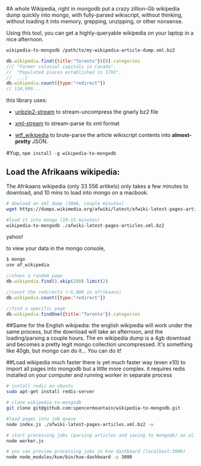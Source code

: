 #A whole Wikipedia, right in mongodb
put a crazy zillion-Gb wikipedia dump quickly into mongo, with fully-parsed wikiscript, without thinking, without loading it into memory, grepping, unzipping, or other nonsense.

Using this tool, you can get a highly-queryable wikipedia on your laptop in a nice afternoon.

```bash
wikipedia-to-mongodb /path/to/my-wikipedia-article-dump.xml.bz2
```
````javascript
db.wikipedia.find({title:"Toronto"})[0].categories
//[ "Former colonial capitals in Canada",
//  "Populated places established in 1793",
//  ...]
db.wikipedia.count({type:"redirect"})
// 124,999...
````

this library uses:
* [unbzip2-stream](https://github.com/regular/unbzip2-stream) to stream-uncompress the gnarly bz2 file

* [xml-stream](https://github.com/assistunion/xml-stream) to stream-parse its xml format

* [wtf_wikipedia](https://github.com/spencermountain/wtf_wikipedia) to brute-parse the article wikiscript contents into **almost-pretty** JSON.

#Yup,
`npm install -g wikipedia-to-mongodb`

## Load the Afrikaans wikipedia:
The Afrikaans wikipedia (only 33 556 artikels) only takes a few minutes to download, and 10 mins to load into mongo on a macbook.

````bash
# dowload an xml dump (38mb, couple minutes)
wget https://dumps.wikimedia.org/afwiki/latest/afwiki-latest-pages-articles.xml.bz2

#load it into mongo (10-15 minutes)
wikipedia-to-mongodb ./afwiki-latest-pages-articles.xml.bz2
````
yahoo!

to view your data in the mongo console,
````javascript
$ mongo
use af_wikipedia

//shows a random page
db.wikipedia.find().skip(200).limit(2)

//count the redirects (~5,000 in afrikaans)
db.wikipedia.count({type:"redirect"})

//find a specific page
db.wikipedia.findOne({title:"Toronto"}).categories
````

##Same for the English wikipedia:
the english wikipedia will work under the same process, but
the download will take an afternoon, and the loading/parsing a couple hours. The en wikipedia dump is a 4gb download and becomes a pretty legit mongo collection uncompressed. It's something like 40gb, but mongo can do it... You can do it!

##Load wikipedia much faster
there is yet much faster way (even x10) to import all pages into mongodb but a little more complex. it requires redis installed on your computer and running worker in separate process
````bash
# install redis on ubuntu
sudo apt-get install redis-server

# clone wikipedia-to-mongodb
git clone git@github.com:spencermountain/wikipedia-to-mongodb.git

#load pages into job queue
node index.js ./afwiki-latest-pages-articles.xml.bz2 -w

# start processing jobs (parsing articles and saving to mongodb) on all CPU's
node worker.js

# you can preview processing jobs in kue dashboard (localhost:3000)
node node_modules/kue/bin/kue-dashboard -p 3000
````
